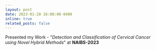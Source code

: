 ```yaml
---
layout: post
date: 2023-01-28 16:00:00-0400
inline: true
related_posts: false
---
```


Presented my Work - "*Detection and Classification of Cervical Cancer using Novel Hybrid Methods*" at **NAIBS-2023**